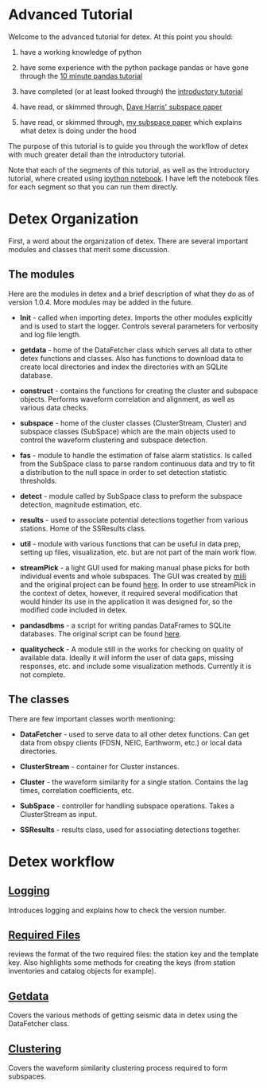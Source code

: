 # Advanced Tutorial

Welcome to the advanced tutorial for detex. At this point you should:

1. have a working knowledge of python

2. have some experience with the python package pandas or have gone through the [10 minute pandas tutorial](http://pandas.pydata.org/pandas-docs/stable/10min.html)

3. have completed (or at least looked through) the [introductory tutorial](intro.md)

4. have read, or skimmed through, [Dave Harris' subspace paper](https://e-reports-ext.llnl.gov/pdf/335299.pdf)

5. have read, or skimmed through, [my subspace paper](http://gji.oxfordjournals.org/content/203/2/1388.full?keytype=ref&ijkey=5HUaTUw3o0Xikhs) which explains what detex is doing under the hood

The purpose of this tutorial is to guide you through the workflow of detex with much greater detail than the introductory tutorial. 

Note that each of the segments of this tutorial, as well as the introductory tutorial, where created using [ipython notebook](http://ipython.org/notebook.html). I have left the notebook files for each segment so that you can run them directly. 

# Detex Organization
First, a word about the organization of detex. There are several important modules and classes that merit some discussion. 

## The modules
Here are the modules in detex and a brief description of what they do as of version 1.0.4. More modules may be added in the future. 

* **Init** - called when importing detex. Imports the other modules explicitly and is used to start the logger. Controls several parameters for verbosity and log file length.

* **getdata** - home of the DataFetcher class which serves all data to other detex functions and classes. Also has functions to download data to create local directories and index the directories with an SQLite database. 

* **construct** - contains the functions for creating the cluster and subspace objects. Performs waveform correlation and alignment, as well as various data checks.

* **subspace** - home of the cluster classes (ClusterStream, Cluster) and subspace classes (SubSpace) which are the main objects used to control the waveform clustering and subspace detection.

* **fas** - module to handle the estimation of false alarm statistics. Is called from the SubSpace class to parse random continuous data and try to fit a distribution to the null space in order to set detection statistic thresholds. 

* **detect** - module called by SubSpace class to preform the subspace detection, magnitude estimation, etc. 

* **results** - used to associate potential detections together from various stations. Home of the SSResults class.

* **util** - module with various functions that can be useful in data prep, setting up files, visualization, etc. but are not part of the main work flow.

* **streamPick** - a light GUI used for making manual phase picks for both individual events and whole subspaces. The GUI was created by [miili](miili) and the original project can be found [here](https://github.com/miili/StreamPick). In order to use streamPick in the context of detex, however, it required several modification that would hinder its use in the application it was designed for, so the modified code included in detex.

* **pandasdbms** - a script for writing pandas DataFrames to SQLite databases. The original script can be found [here](https://gist.github.com/catawbasam/3164289).

* **qualitycheck** - A module still in the works for checking on quality of available data. Ideally it will inform the user of data gaps, missing responses, etc. and include some visualization methods. Currently it is not complete. 

## The classes
There are few important classes worth mentioning:

* **DataFetcher** - used to serve data to all other detex functions. Can get data from obspy clients (FDSN, NEIC, Earthworm, etc.) or local data directories. 

* **ClusterStream** - container for Cluster instances.

* **Cluster** - the waveform similarity for a single station. Contains the lag times, correlation coefficients, etc. 

* **SubSpace** - controller for handling subspace operations. Takes a ClusterStream as input. 

* **SSResults** - results class, used for associating detections together. 


# Detex workflow

## [Logging](Logging/logging.md)
Introduces logging and explains how to check the version number.

## [Required Files](RequiredFiles/required_files.md)
reviews the format of the two required files: the station key and the template key. Also highlights some methods for creating the keys (from station inventories and catalog objects for example). 

##  [Getdata](GetData/get_data.md)
Covers the various methods of getting seismic data in detex using the DataFetcher class. 

## [Clustering](Clustering/clustering.md)
Covers the waveform similarity clustering process required to form subspaces. 
